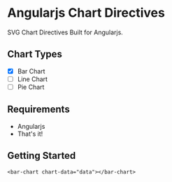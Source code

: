 # Angularjs Chart Directives

SVG Chart Directives Built for Angularjs.

## Chart Types
- [x] Bar Chart
- [ ] Line Chart
- [ ] Pie Chart

## Requirements
- Angularjs
- That's it!
## Getting Started

```
<bar-chart chart-data="data"></bar-chart>
```